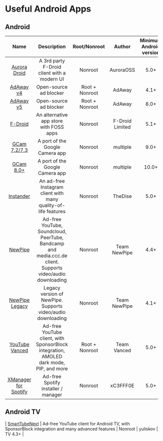 # Useful Android Apps

## Android

| Name | Description | Root/Nonroot | Author | Minimum Android version |
| :---: | :---: | :---: | :---: | :---: |
| [Aurora Droid](https://f-droid.org/en/packages/com.aurora.adroid/) | A 3rd party F-Droid client with a modern UI | Nonroot | AuroraOSS | 5.0+ |
| [AdAway v4](https://adaway.org/) | Open-source ad blocker | Root + Nonroot | AdAway | 4.1+ |
| [AdAway v5](https://adaway.org/) | Open-source ad blocker | Root + Nonroot | AdAway | 8.0+ |
| [F-Droid](https://f-droid.org/) | An alternative app store with FOSS apps | Nonroot | F-Droid Limited | 5.1+ |
| [GCam 7.2/7.3](https://www.celsoazevedo.com/files/android/google-camera/) | A port of the Google Camera app | Nonroot | multiple | 9.0+ |
| [GCam 8.0+](https://www.celsoazevedo.com/files/android/google-camera/) | A port of the Google Camera app | Nonroot | multiple | 10.0+ |
| [Instander](https://thedise.me/instander/?setLng=en) | An ad-free Instagram client with many quality-of-life features | Nonroot | TheDise | 5.0+ |
| [NewPipe](https://newpipe.net/) | Ad-free YouTube, Soundcloud, PeerTube, Bandcamp and media.ccc.de client. Supports video/audio downloading | Nonroot | Team NewPipe | 4.4+ |
| [NewPipe Legacy](https://newpipe.net/) | Legacy version of NewPipe. Supports video/audio downloading | Nonroot | Team NewPipe | 4.1+ |
| [YouTube Vanced](https://vancedapp.com/) | Ad-free YouTube client, with SponsorBlock integration, AMOLED dark mode, PIP, and more | Root + Nonroot | Team Vanced | 5.0+ |
| [XManager for Spotify](https://github.com/xManager-v2/xManager-Spotify) | Ad-free Spotify installer / manager | Nonroot | xC3FFF0E | 5.0+ |

## Android TV

| [SmartTubeNext](https://github.com/yuliskov/SmartTubeNext) | Ad-free YouTube client for Android TV, with SponsorBlock integration and many advanced features | Nonroot | yuliskov | TV 4.3+ |
